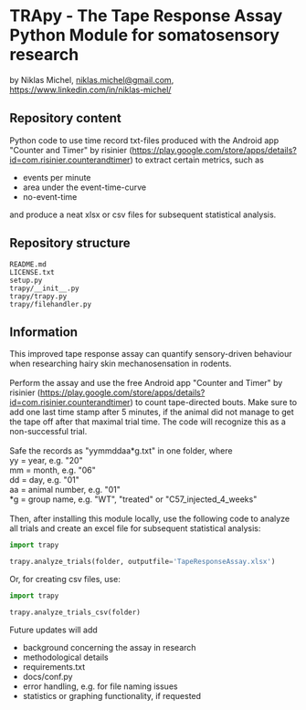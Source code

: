 # TRApy - The Tape Response Assay Python Module for somatosensory research
by Niklas Michel, niklas.michel@gmail.com, https://www.linkedin.com/in/niklas-michel/
## Repository content
Python code to use time record txt-files produced with the Android app 
"Counter and Timer" by risinier 
(https://play.google.com/store/apps/details?id=com.risinier.counterandtimer)
to extract certain metrics, such as 
 - events per minute
 - area under the event-time-curve
 - no-event-time
 
 and produce a neat xlsx or csv files for subsequent statistical analysis.
 ## Repository structure
 ```
README.md
LICENSE.txt
setup.py
trapy/__init__.py
trapy/trapy.py
trapy/filehandler.py
``` 
## Information
This improved tape response assay can quantify sensory-driven behaviour 
when researching hairy skin mechanosensation in rodents.\
\
Perform the assay and use the free Android app 
"Counter and Timer" by risinier 
(https://play.google.com/store/apps/details?id=com.risinier.counterandtimer) to
count tape-directed bouts. Make sure to add one last time stamp after 5 minutes, if the animal
did not manage to get the tape off after that maximal trial time. The code will recognize this as a non-successful
trial.\
\
Safe the records as 
"yymmddaa*g.txt" in one folder, where\
yy = year, e.g. "20"\
mm = month, e.g. "06"\
dd = day, e.g. "01"\
aa = animal number, e.g. "01"\
*g = group name, e.g. "WT", "treated" or "C57_injected_4_weeks"\
\
Then, after installing this module locally,
use the following code to analyze all trials and create an excel file
for subsequent statistical analysis:
```python
import trapy

trapy.analyze_trials(folder, outputfile='TapeResponseAssay.xlsx')
```
Or, for creating csv files, use:
```python
import trapy

trapy.analyze_trials_csv(folder)
```

Future updates will add 
 - background concerning the assay in research
 - methodological details
 - requirements.txt
 - docs/conf.py
 - error handling, e.g. for file naming issues
 - statistics or graphing functionality, if requested
